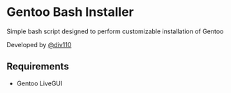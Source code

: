 # Gentoo Bash Installer

  Simple bash script designed to perform customizable installation of Gentoo

  Developed by [@div110](https://github.com/div110)

  **Requirements**
--------
 * Gentoo LiveGUI

